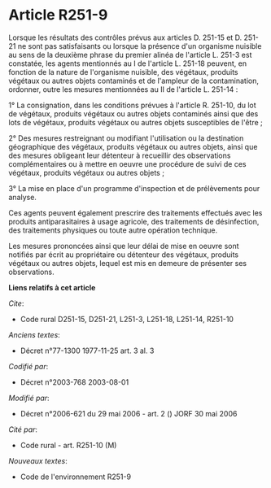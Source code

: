 # Article R251-9

Lorsque les résultats des contrôles prévus aux articles D. 251-15 et D. 251-21 ne sont pas satisfaisants ou lorsque la
présence d'un organisme nuisible au sens de la deuxième phrase du premier alinéa de l'article L. 251-3 est constatée, les
agents mentionnés au I de l'article L. 251-18 peuvent, en fonction de la nature de l'organisme nuisible, des végétaux,
produits végétaux ou autres objets contaminés et de l'ampleur de la contamination, ordonner, outre les mesures mentionnées au
II de l'article L. 251-14 :

1° La consignation, dans les conditions prévues à l'article R. 251-10, du lot de végétaux, produits végétaux ou autres objets
contaminés ainsi que des lots de végétaux, produits végétaux ou autres objets susceptibles de l'être ;

2° Des mesures restreignant ou modifiant l'utilisation ou la destination géographique des végétaux, produits végétaux ou
autres objets, ainsi que des mesures obligeant leur détenteur à recueillir des observations complémentaires ou à mettre en
oeuvre une procédure de suivi de ces végétaux, produits végétaux ou autres objets ;

3° La mise en place d'un programme d'inspection et de prélèvements pour analyse.

Ces agents peuvent également prescrire des traitements effectués avec les produits antiparasitaires à usage agricole, des
traitements de désinfection, des traitements physiques ou toute autre opération technique.

Les mesures prononcées ainsi que leur délai de mise en oeuvre sont notifiés par écrit au propriétaire ou détenteur des
végétaux, produits végétaux ou autres objets, lequel est mis en demeure de présenter ses observations.

**Liens relatifs à cet article**

_Cite_:

  - Code rural D251-15, D251-21, L251-3, L251-18, L251-14, R251-10

_Anciens textes_:

  - Décret n°77-1300 1977-11-25 art. 3 al. 3

_Codifié par_:

  - Décret n°2003-768 2003-08-01

_Modifié par_:

  - Décret n°2006-621 du 29 mai 2006 - art. 2 () JORF 30 mai 2006

_Cité par_:

  - Code rural - art. R251-10 (M)

_Nouveaux textes_:

  - Code de l'environnement R251-9
